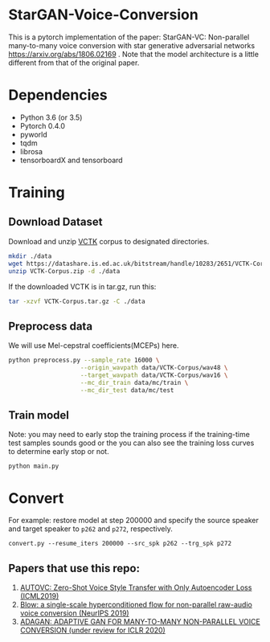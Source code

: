 # StarGAN-Voice-Conversion
This is a pytorch implementation of the paper: StarGAN-VC: Non-parallel many-to-many voice conversion with star generative adversarial networks  https://arxiv.org/abs/1806.02169 .
Note that the model architecture is a little different from that of the original paper.

# Dependencies
* Python 3.6 (or 3.5)
* Pytorch 0.4.0
* pyworld
* tqdm
* librosa
* tensorboardX and tensorboard

# Training
## Download Dataset

Download and unzip [VCTK](https://homepages.inf.ed.ac.uk/jyamagis/page3/page58/page58.html) corpus to designated directories.

```bash
mkdir ./data
wget https://datashare.is.ed.ac.uk/bitstream/handle/10283/2651/VCTK-Corpus.zip?sequence=2&isAllowed=y
unzip VCTK-Corpus.zip -d ./data
```
If the downloaded VCTK is in tar.gz, run this:

```bash
tar -xzvf VCTK-Corpus.tar.gz -C ./data
```

## Preprocess data

We will use Mel-cepstral coefficients(MCEPs) here.

```bash
python preprocess.py --sample_rate 16000 \
                    --origin_wavpath data/VCTK-Corpus/wav48 \
                    --target_wavpath data/VCTK-Corpus/wav16 \
                    --mc_dir_train data/mc/train \
                    --mc_dir_test data/mc/test
```

## Train model

Note: you may need to early stop the training process if the training-time test samples sounds good or the you can also see the training loss curves to determine early stop or not.

```
python main.py
```

# Convert

For example: restore model at step 200000 and specify the source speaker and target speaker to `p262` and `p272`, respectively.

```
convert.py --resume_iters 200000 --src_spk p262 --trg_spk p272
```

## Papers that use this repo:
1. [AUTOVC: Zero-Shot Voice Style Transfer with Only Autoencoder Loss (ICML2019)](https://arxiv.org/pdf/1905.05879v2.pdf)
2. [Blow: a single-scale hyperconditioned flow for non-parallel raw-audio voice conversion (NeurIPS 2019)](https://arxiv.org/pdf/1906.00794.pdf)
3. [ADAGAN: ADAPTIVE GAN FOR MANY-TO-MANY NON-PARALLEL VOICE CONVERSION (under review for ICLR 2020)](https://openreview.net/pdf?id=HJlk-eHFwH)

